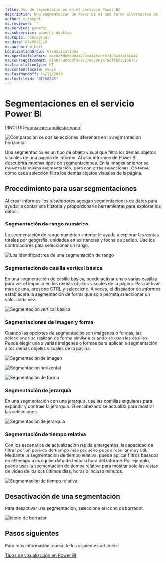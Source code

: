 ```yaml
---
title: Uso de segmentaciones en el servicio Power BI
description: Una segmentación de Power BI es una forma alternativa de filtro que limita la parte del conjunto de datos que se muestra en las demás visualizaciones de un informe.
author: v-thepet
ms.reviewer: ''
ms.service: powerbi
ms.subservice: powerbi-desktop
ms.topic: conceptual
ms.date: 04/06/2020
ms.author: mihart
LocalizationGroup: Visualizations
ms.openlocfilehash: 6ae8efdeb6004d700cd10fee447499a33c88e642
ms.sourcegitcommit: 81407c9ccadfa84837e07861876dff65d21667c7
ms.translationtype: HT
ms.contentlocale: es-ES
ms.lasthandoff: 04/13/2020
ms.locfileid: "81268245"
---
```

# <a name="slicers-in-the-power-bi-service"></a>Segmentaciones en el servicio Power BI

[!INCLUDE[consumer-appliesto-ynnn](../includes/consumer-appliesto-yynn.md)]

![Comparación de dos selecciones diferentes en la segmentación horizontal](media/end-user-slicer/power-bi-slider.png)

Una segmentación es un tipo de objeto visual que filtra los demás objetos visuales de una página de informe. Al usar informes de Power BI, descubrirá muchos tipos de segmentaciones. En la imagen anterior se muestra la misma segmentación, pero con otras selecciones. Observe cómo cada selección filtra los demás objetos visuales de la página.  


## <a name="how-to-use-slicers"></a>Procedimiento para usar segmentaciones
Al crear informes, los *diseñadores* agregan segmentaciones de datos para ayudar a contar una historia y proporcionarle herramientas para explorar los datos.

### <a name="numeric-range-slicer"></a>Segmentación de rango numérico
 La segmentación de rango numérico anterior le ayuda a explorar las ventas totales por geografía, unidades en existencias y fecha de pedido. Use los controladores para seleccionar un rango. 

![Los identificadores de una segmentación de rango](media/end-user-slicer/power-bi-handles.png)

### <a name="basic-vertical-checkbox-slicer"></a>Segmentación de casilla vertical básica

En una segmentación de casilla básica, puede activar una o varias casillas para ver el impacto en los demás objetos visuales de la página. Para activar más de una, presione CTRL y seleccione. A veces, el diseñador de *informes* establecerá la segmentación de forma que solo permita seleccionar un valor cada vez. 

![Segmentación vertical básica](media/end-user-slicer/power-bi-basic.png)

### <a name="image-and-shape-slicers"></a>Segmentaciones de imagen y forma
Cuando las opciones de segmentación son imágenes o formas, las selecciones se realizan de forma similar a cuando se usan las casillas. Puede elegir una o varias imágenes o formas para aplicar la segmentación a los demás objetos visuales de la página. 

![Segmentación de imagen](media/end-user-slicer/power-bi-image.png)    

![Segmentación horizontal](media/end-user-slicer/power-bi-horizontal.png)    

![Segmentación de forma](media/end-user-slicer/power-bi-boxes.png)

### <a name="hierarchy-slicer"></a>Segmentación de jerarquía

En una segmentación con una jerarquía, use las comillas angulares para expandir y contraer la jerarquía. El encabezado se actualiza para mostrar las selecciones.

![Segmentación de jerarquía](media/end-user-slicer/power-bi-hierarchy.png)

### <a name="relative-time-slicer"></a>Segmentación de tiempo relativa
Con los escenarios de actualización rápida emergentes, la capacidad de filtrar por un período de tiempo más pequeño puede resultar muy útil.
Mediante la segmentación de tiempo relativa, puede aplicar filtros basados en el tiempo a cualquier dato de fecha u hora del informe. Por ejemplo, puede usar la segmentación de tiempo relativa para mostrar solo las vistas de vídeo de los dos últimos días, horas o incluso minutos. 

![Segmentación de tiempo relativa](media/end-user-slicer/power-bi-relative-time.png)

## <a name="deactivate-a-slicer"></a>Desactivación de una segmentación
Para desactivar una segmentación, seleccione el icono de borrador.

![icono de borrador](media/end-user-slicer/power-bi-eraser.png)

## <a name="next-steps"></a>Pasos siguientes
Para más información, consulte los siguientes artículos:

[Tipos de visualización en Power BI](end-user-visualizations.md)

